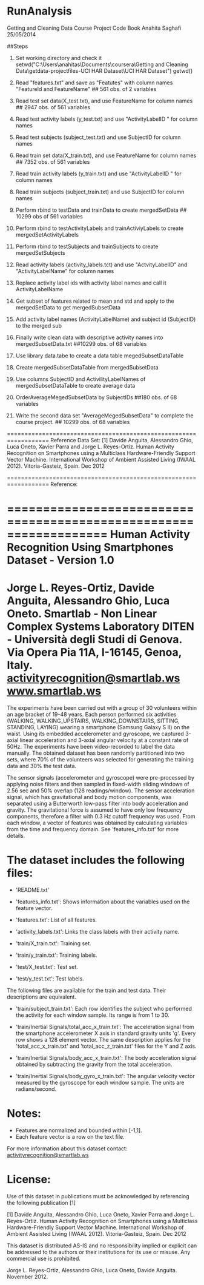 RunAnalysis
===========
Getting and Cleaning Data Course Project Code Book 
Anahita Saghafi 25/05/2014

##Steps

1. Set working directory and check it
setwd("C:\\Users\\anahitas\\Documents\\coursera\\Getting and Cleaning Data\\getdata-projectfiles-UCI HAR Dataset\\UCI HAR Dataset")
getwd()

2. Read "features.txt" and save as "Featutes" with column names "FeatureId and FeatureName" ## 561 obs. of 2 variables

3. Read test set data(X_test.txt), and use FeatureName for column names ## 2947 obs. of 561 variables

4. Read test activity labels (y_test.txt) and use "ActivityLabelID " for column names

5. Read test subjects (subject_test.txt) and use SubjectID for column names
 
6. Read train set  data(X_train.txt), and use FeatureName for column names ## 7352 obs. of 561 variables
 
7. Read train activity labels (y_train.txt) and use "ActivityLabelID " for column names
 
8. Read train subjects (subject_train.txt) and use SubjectID for column names
 
9. Perform rbind to testData and trainData to create mergedSetData ## 10299 obs of 561 variables

10. Perform rbind to testActivityLabels and trainActiviyLabels to create mergedSetActivityLabels   
 
11. Perform rbind to testSubjects and trainSubjects to create mergedSetSubjects   

12. Read activity labels (activity_labels.tct) and use "ActvityLabelID" and "ActivityLabelName" for column names   
 
13. Replace activity label ids with activity label names and call it ActivityLabelName  

14. Get subset of features related to mean and std and apply to the mergedSetData to get mergedSubsetData  

15. Add activity label names (ActivityLabelName) and subject id (SubjectID) to the merged sub    

16. Finally write clean data with descriptive activity  names into mergedSubsetData.txt ##10299 obs. of 68 variables

17. Use library data.tabe to create a data table megedSubsetDataTable
 
18.  Create mergedSubsetDataTable from mergedSubsetData
 
19. Use columns SubjectID and ActivilityLabelNames of mergedSubsetDataTable to create average data
 
20. OrderAverageMegedSubsetData by SubjectIDs ##180 obs. of 68 variables

21. Write the second data set "AverageMegedSubsetData" to complete the course project. ## 10299 obs. of 68 variables


==================================================================
Reference Data Set:
[1] Davide Anguita, Alessandro Ghio, Luca Oneto, Xavier Parra and Jorge L. Reyes-Ortiz. Human Activity Recognition on Smartphones using a Multiclass Hardware-Friendly Support Vector Machine. International Workshop of Ambient Assisted Living (IWAAL 2012). Vitoria-Gasteiz, Spain. Dec 2012

==================================================================
Reference: 

==================================================================
Human Activity Recognition Using Smartphones Dataset - Version 1.0
==================================================================
Jorge L. Reyes-Ortiz, Davide Anguita, Alessandro Ghio, Luca Oneto.
Smartlab - Non Linear Complex Systems Laboratory
DITEN - Università degli Studi di Genova.
Via Opera Pia 11A, I-16145, Genoa, Italy.
activityrecognition@smartlab.ws
www.smartlab.ws
==================================================================

The experiments have been carried out with a group of 30 volunteers within an age bracket of 19-48 years. Each person performed six activities (WALKING, WALKING_UPSTAIRS, WALKING_DOWNSTAIRS, SITTING, STANDING, LAYING) wearing a smartphone (Samsung Galaxy S II) on the waist. Using its embedded accelerometer and gyroscope, we captured 3-axial linear acceleration and 3-axial angular velocity at a constant rate of 50Hz. The experiments have been video-recorded to label the data manually. The obtained dataset has been randomly partitioned into two sets, where 70% of the volunteers was selected for generating the training data and 30% the test data. 

The sensor signals (accelerometer and gyroscope) were pre-processed by applying noise filters and then sampled in fixed-width sliding windows of 2.56 sec and 50% overlap (128 readings/window). The sensor acceleration signal, which has gravitational and body motion components, was separated using a Butterworth low-pass filter into body acceleration and gravity. The gravitational force is assumed to have only low frequency components, therefore a filter with 0.3 Hz cutoff frequency was used. From each window, a vector of features was obtained by calculating variables from the time and frequency domain. See 'features_info.txt' for more details. 



The dataset includes the following files:
=========================================

- 'README.txt'

- 'features_info.txt': Shows information about the variables used on the feature vector.

- 'features.txt': List of all features.

- 'activity_labels.txt': Links the class labels with their activity name.

- 'train/X_train.txt': Training set.

- 'train/y_train.txt': Training labels.

- 'test/X_test.txt': Test set.

- 'test/y_test.txt': Test labels.

The following files are available for the train and test data. Their descriptions are equivalent. 

- 'train/subject_train.txt': Each row identifies the subject who performed the activity for each window sample. Its range is from 1 to 30. 

- 'train/Inertial Signals/total_acc_x_train.txt': The acceleration signal from the smartphone accelerometer X axis in standard gravity units 'g'. Every row shows a 128 element vector. The same description applies for the 'total_acc_x_train.txt' and 'total_acc_z_train.txt' files for the Y and Z axis. 

- 'train/Inertial Signals/body_acc_x_train.txt': The body acceleration signal obtained by subtracting the gravity from the total acceleration. 

- 'train/Inertial Signals/body_gyro_x_train.txt': The angular velocity vector measured by the gyroscope for each window sample. The units are radians/second. 

Notes: 
======
- Features are normalized and bounded within [-1,1].
- Each feature vector is a row on the text file.

For more information about this dataset contact: activityrecognition@smartlab.ws

License:
========
Use of this dataset in publications must be acknowledged by referencing the following publication [1] 

[1] Davide Anguita, Alessandro Ghio, Luca Oneto, Xavier Parra and Jorge L. Reyes-Ortiz. Human Activity Recognition on Smartphones using a Multiclass Hardware-Friendly Support Vector Machine. International Workshop of Ambient Assisted Living (IWAAL 2012). Vitoria-Gasteiz, Spain. Dec 2012

This dataset is distributed AS-IS and no responsibility implied or explicit can be addressed to the authors or their institutions for its use or misuse. Any commercial use is prohibited.

Jorge L. Reyes-Ortiz, Alessandro Ghio, Luca Oneto, Davide Anguita. November 2012.


